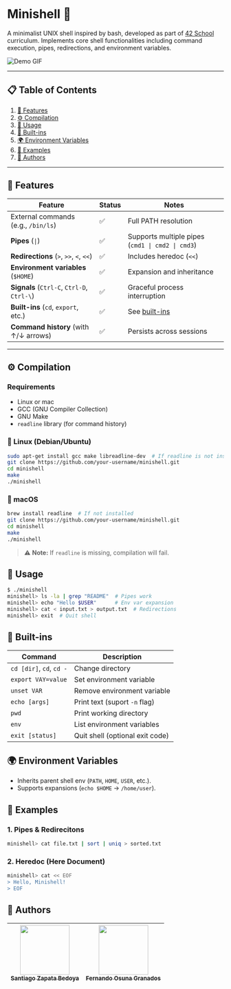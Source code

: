 # Minishell 🐚

A minimalist UNIX shell inspired by bash, developed as part of [42 School](https://www.42.fr/) curriculum. Implements core shell functionalities including command execution, pipes, redirections, and environment variables.

![Demo GIF]()

---

## 📋 Table of Contents
1. [🧠 Features](#-features)
2. [⚙️ Compilation](#️-compilation)
3. [🚀 Usage](#-usage)
4. [🔧 Built-ins](#-built-ins)
5. [🌍 Environment Variables](#-environment-variables)
6. [📜 Examples](#-examples)
8. [👥 Authors](#-authors)

---

## 🧠 Features
| Feature            | Status | Notes |
|--------------------|--------|-------|
| External commands (e.g., `/bin/ls`) | ✅ | Full PATH resolution |
| **Pipes** (`\|`) | ✅ | Supports multiple pipes (`cmd1 \| cmd2 \| cmd3`)|
| **Redirections** (`>`, `>>`, `<`, `<<`) | ✅ | Includes heredoc (`<<`) |
| **Environment variables** (`$HOME`) | ✅ | Expansion and inheritance |
| **Signals** (`Ctrl-C`, `Ctrl-D`, `Ctrl-\`) | ✅ | Graceful process interruption |
| **Built-ins** (`cd`, `export`, etc.) | ✅ | See [built-ins](#-built-ins) |
| **Command history** (with ↑/↓ arrows) | ✅ | Persists across sessions |

---

## ⚙️ Compilation

### Requirements
- Linux or mac
- GCC (GNU Compiler Collection)
- GNU Make
- `readline` library (for command history)

### 🐧 Linux (Debian/Ubuntu)

```bash
sudo apt-get install gcc make libreadline-dev  # If readline is not installed
git clone https://github.com/your-username/minishell.git
cd minishell
make
./minishell
```

### 🍎 macOS

```bash
brew install readline  # If not installed
git clone https://github.com/your-username/minishell.git
cd minishell
make
./minishell
```

> ⚠️ **Note:** If `readline` is missing, compilation will fail.

## 🚀 Usage
```bash
$ ./minishell  
minishell> ls -la | grep "README"  # Pipes work  
minishell> echo "Hello $USER"      # Env var expansion  
minishell> cat < input.txt > output.txt  # Redirections  
minishell> exit  # Quit shell  
```

## 🔧 Built-ins
| Command                  | Description                     |
|--------------------------|---------------------------------|
| `cd [dir]`, `cd`, `cd -` | Change directory                |
| `export VAY=value`       | Set environment variable        |
| `unset VAR`              | Remove environment variable     |
| `echo [args]`            | Print text (suport `-n` flag)   |
| `pwd`                    | Print working directory         |
| `env`                    | List environment variables      |
| `exit [status]`          | Quit shell (optional exit code) |


## 🌍 Environment Variables
- Inherits parent shell env (`PATH`, `HOME`, `USER`, etc.).
- Supports expansions (`echo $HOME` → `/home/user`).

## 📜 Examples

### 1. Pipes & Redirecitons

```bash
minishell> cat file.txt | sort | uniq > sorted.txt
```

### 2. Heredoc (Here Document)

```bash
minishell> cat << EOF  
> Hello, Minishell!  
> EOF  
```

## 👥 Authors

| [<img src="https://avatars.githubusercontent.com/u/60015042?v=4" width=115><br><sub>Santiago Zapata Bedoya</sub>](https://github.com/santizabe) |  [<img src="https://avatars.githubusercontent.com/u/147926495?s=400&u=c32592a471205ad1232e7f95aa0a8d687bb47b37&v=4" width=115><br><sub>Fernando Osuna Granados</sub>](https://github.com/fog-3) |
| :---: | :---: |
